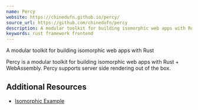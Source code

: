 ```yaml
---
name: Percy
website: https://chinedufn.github.io/percy/
source_url: https://github.com/chinedufn/percy
description: A modular toolkit for building isomorphic web apps with Rust
keywords: rust framework frontend
---
```


A modular toolkit for building isomorphic web apps with Rust

Percy is a modular toolkit for building isomorphic web apps with Rust + WebAssembly. Percy supports server side rendering out of the box.

## Additional Resources

- [Isomorphic Example](https://github.com/chinedufn/percy/tree/master/examples/isomorphic)

